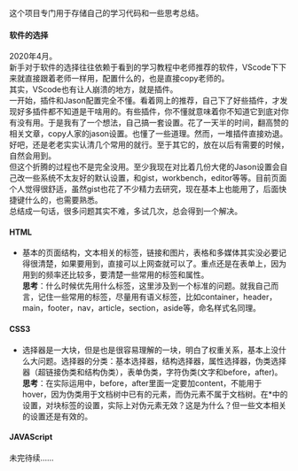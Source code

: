 这个项目专门用于存储自己的学习代码和一些思考总结。
#### 软件的选择
  2020年4月。  
  新手对于软件的选择往往依赖于看到的学习教程中老师推荐的软件，VScode下下来就直接跟着老师一样用，配置什么的，也是直接copy老师的。  
  其实，VScode也有让人崩溃的地方，就是插件。  
  一开始，插件和Jason配置完全不懂。看着网上的推荐，自己下了好些插件，才发现好多插件都不知道是干啥用的。有些插件，你不懂就意味着你不知道它到底对你有没有用。于是我有了一个想法，自己搞一套设置。花了一天半的时间，翻高赞的相关文章，copy人家的jason设置。也懂了一些道理。然而，一堆插件直接劝退。好吧，还是老老实实认清几个常用的就行。至于其它的，放在以后有需要的时候，自然会用到。  
  但这个折腾的过程也不是完全没用。至少我现在对比着几份大佬的Jason设置会自己改一些系统不太友好的默认设置，和gist，workbench，editor等等。目前页面个人觉得很舒适，虽然gist也花了不少精力去研究，现在基本上也能用了，后面快捷键什么的，也需要熟悉。  
  总结成一句话，很多问题其实不难，多试几次，总会得到一个解决。  
  
#### HTML
- 基本的页面结构，文本相关的标签，链接和图片，表格和多媒体其实没必要记得很清楚，如果要用到，直接可以上网查就可以了。重点还是在表单上，因为用到的频率还比较多，要清楚一些常用的标签和属性。  
**思考**：什么时候优先用什么标签，这里涉及到一个标准的问题。就我自己而言，记住一些常用的标签，尽量用有语义标签，比如container，header，main，footer，nav，article，section，aside等，命名样式名同理。

#### CSS3
- 选择器是一大块，但是也是很容易理解的一块，明白了权重关系，基本上没什么大问题。选择器的分类：基本选择器，结构选择器，属性选择器，伪类选择器（超链接伪类和结构伪类），表单伪类，字符伪类(文字和before，after)。  
**思考**：在实际运用中，before，after里面一定要加content，不能用于hover，因为伪类用于文档树中已有的元素，而伪元素不属于文档树。在\*中的设置，对块标签的设置，实际上对伪元素无效？这是为什么？但一些文本相关的设置还是有效的。

#### JAVAScript

未完待续……
